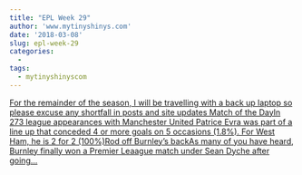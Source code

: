 ```yaml
---
title: "EPL Week 29"
author: 'www.mytinyshinys.com'
date: '2018-03-08'
slug: epl-week-29
categories:
  - 
tags:
  - mytinyshinyscom
---
```


[For the remainder of the season, I will be travelling with a back up laptop so please excuse any shortfall in posts and site updates Match of the DayIn 273 league appearances with Manchester United Patrice Evra was part of a line up that conceded 4 or more goals on 5 occasions (1.8%). For West Ham, he is 2 for 2 (100%)Rod off Burnley’s backAs many of you have heard, Burnley finally won a Premier Leaague match under Sean Dyche after going...<click to read more>](https://www.mytinyshinys.com/2018/03/08/epl-week-29/)


